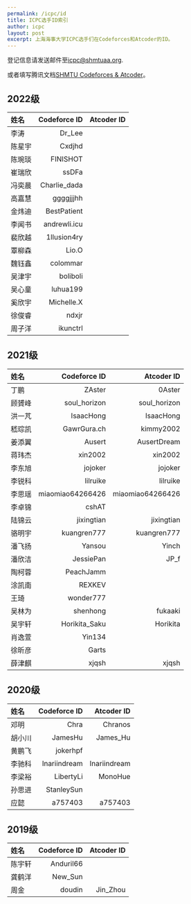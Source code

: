 ```yaml
---
permalink: /icpc/id
title: ICPC选手ID索引
author: icpc
layout: post
excerpt: 上海海事大学ICPC选手们在Codeforces和Atcoder的ID。
---
```


登记信息请发送邮件至[icpc@shmtuaa.org](mailto:icpc@shmtuaa.org).

或者填写腾讯文档[SHMTU Codeforces & Atcoder](https://docs.qq.com/sheet/DUlBLV295UHJ6Zkhq?tab=BB08J2)。

## 2022级

| 姓名  | Codeforce ID | Atcoder ID |
|:----|-------------:|-----------:|
|  李涛  |       Dr_Lee ||
| 陈星宇 |       Cxdjhd ||
| 陈琬琰 |     FINISHOT ||
| 崔瑞欣 |        ssDFa ||
| 冯奕晨 | Charlie_dada ||
| 高嘉慧 |    ggggjjjhh ||
| 金炜迪 |  BestPatient ||
| 李闻书 | andrewli.icu ||
| 裴欣越 |  1llusion4ry ||
| 覃柳森 |        Lio.O ||
| 魏钰鑫 |     colommar ||
| 吴津宇 |     boliboli ||
| 吴心童 |     luhua199 ||
| 奚欣宇 |   Michelle.X ||
| 徐俊睿 |        ndxjr ||
| 周子洋 |     ikunctrl ||

## 2021级

| 姓名  |     Codeforce ID |       Atcoder ID |
|:----|-----------------:|-----------------:|
| 丁鹏	 |           ZAster |           0Aster |
| 顾贇峰 |     soul_horizon |     soul_horizon |
| 洪一芃 |       	IsaacHong |        IsaacHong |
| 嵇琮凯 |      GawrGura.ch |        kimmy2002 |
| 姜添翼 |           Ausert |      AusertDream |
| 蒋玮杰 |          xin2002 |          xin2002 |
| 李东旭 |          jojoker |          jojoker |
| 李锐科 |         lilruike |         lilruike |
| 李思瑶 | miaomiao64266426 | miaomiao64266426 |
| 李卓锦 |            cshAT ||
| 陆锦云 |       jixingtian |       jixingtian |
| 骆明宇 |      kuangren777 |      kuangren777 |
| 潘飞扬 |           Yansou |            Yinch |
| 潘欣洁 |        JessiePan |            	JP_f |
| 陶柯蓉 |        PeachJamm ||
| 涂凯南 |           REXKEV ||
| 王琦	 |        wonder777 ||
| 吴林为 |         shenhong |          fukaaki |
| 吴宇轩 |    Horikita_Saku |         Horikita |
| 肖逸萱 |           Yin134 ||
| 徐昕彦 |            Garts ||
| 薛津麒 |            xjqsh |            xjqsh |

## 2020级

| 姓名  | Codeforce ID |   Atcoder ID |
|:----|-------------:|-------------:|
| 邓明	 |         Chra |      Chranos |
| 胡小川 |      JamesHu |     James_Hu |
| 黄鹏飞 |     jokerhpf ||
| 李驰科 | Inariindream | Inariindream |
| 李梁裕 |    LibertyLi |      MonoHue |
| 孙思进 |   StanleySun ||
| 应懿	 |      a757403 |      a757403 |

## 2019级

| 姓名  | Codeforce ID | Atcoder ID |
|:----|-------------:|-----------:|
| 陈宇轩 |    Anduril66 ||
| 龚鹤洋 |      New_Sun ||
| 周金	 |       doudin |   Jin_Zhou |
